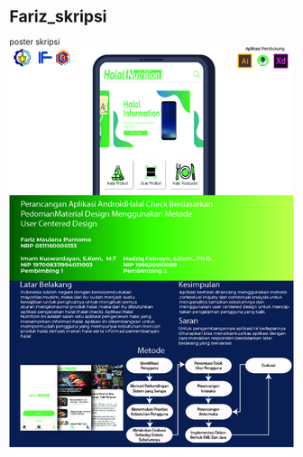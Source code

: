 # Fariz_skripsi
poster skripsi<br/>
![alt text](https://github.com/farizmpr/Fariz_skripsi/blob/master/05111640000133-Fariz-Maulana-Purnomo-Poster_TA.jpg "mysql connector")
